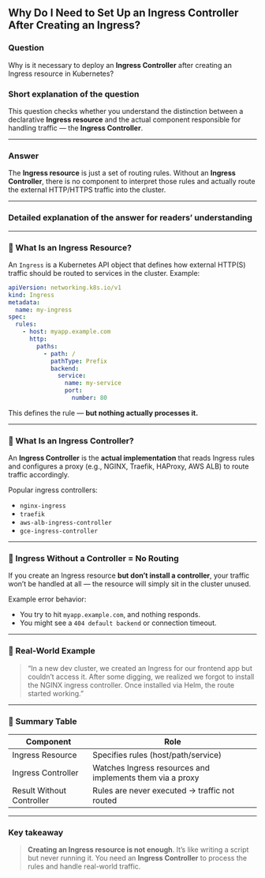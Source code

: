 ## Why Do I Need to Set Up an Ingress Controller After Creating an Ingress?

### Question  
Why is it necessary to deploy an **Ingress Controller** after creating an Ingress resource in Kubernetes?

### Short explanation of the question  
This question checks whether you understand the distinction between a declarative **Ingress resource** and the actual component responsible for handling traffic — the **Ingress Controller**.

---

### Answer  
The **Ingress resource** is just a set of routing rules. Without an **Ingress Controller**, there is no component to interpret those rules and actually route the external HTTP/HTTPS traffic into the cluster.

---

### Detailed explanation of the answer for readers’ understanding

---

### 🔧 What Is an Ingress Resource?

An `Ingress` is a Kubernetes API object that defines how external HTTP(S) traffic should be routed to services in the cluster. Example:

```yaml
apiVersion: networking.k8s.io/v1
kind: Ingress
metadata:
  name: my-ingress
spec:
  rules:
    - host: myapp.example.com
      http:
        paths:
          - path: /
            pathType: Prefix
            backend:
              service:
                name: my-service
                port:
                  number: 80
```

This defines the rule — **but nothing actually processes it.**

---

### 🚦 What Is an Ingress Controller?

An **Ingress Controller** is the **actual implementation** that reads Ingress rules and configures a proxy (e.g., NGINX, Traefik, HAProxy, AWS ALB) to route traffic accordingly.

Popular ingress controllers:

- `nginx-ingress`
- `traefik`
- `aws-alb-ingress-controller`
- `gce-ingress-controller`

---

### 🔁 Ingress Without a Controller = No Routing

If you create an Ingress resource **but don’t install a controller**, your traffic won’t be handled at all — the resource will simply sit in the cluster unused.

Example error behavior:
- You try to hit `myapp.example.com`, and nothing responds.
- You might see a `404 default backend` or connection timeout.

---

### 🧪 Real-World Example

> “In a new dev cluster, we created an Ingress for our frontend app but couldn’t access it. After some digging, we realized we forgot to install the NGINX ingress controller. Once installed via Helm, the route started working.”

---

### 🔄 Summary Table

| Component            | Role                                                       |
|---------------------|------------------------------------------------------------|
| Ingress Resource     | Specifies rules (host/path/service)                        |
| Ingress Controller   | Watches Ingress resources and implements them via a proxy |
| Result Without Controller | Rules are never executed → traffic not routed        |

---

### Key takeaway  

> **Creating an Ingress resource is not enough**. It’s like writing a script but never running it. You need an **Ingress Controller** to process the rules and handle real-world traffic.